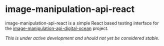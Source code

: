 # image-manipulation-api-react

image-manipulation-api-react is a simple React based testing interface for the [image-manipulation-api-digital-ocean](https://github.com/samestrin/image-manipulation-api-digitalocean) project.

_This is under active development and should not yet be considered stable._
